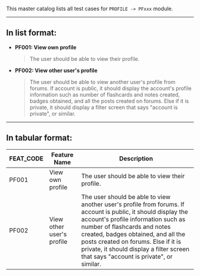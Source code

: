 This master catalog lists all test cases for `PROFILE -> PFxxx` module.

---

## In list format:

- **PF001: View own profile**

  > The user should be able to view their profile.

- **PF002: View other user's profile**
  > The user should be able to view another user's profile from forums. If account is public, it should display the account's profile information such as number of flashcards and notes created, badges obtained, and all the posts created on forums. Else if it is private, it should display a filter screen that says "account is private", or similar.

---

## In tabular format:

| FEAT_CODE | Feature Name              | Description                                                                                                                                                                                                                                                                                                                                              |
| --------- | ------------------------- | -------------------------------------------------------------------------------------------------------------------------------------------------------------------------------------------------------------------------------------------------------------------------------------------------------------------------------------------------------- |
| PF001     | View own profile          | The user should be able to view their profile.                                                                                                                                                                                                                                                                                                           |
| PF002     | View other user's profile | The user should be able to view another user's profile from forums. If account is public, it should display the account's profile information such as number of flashcards and notes created, badges obtained, and all the posts created on forums. Else if it is private, it should display a filter screen that says "account is private", or similar. |

